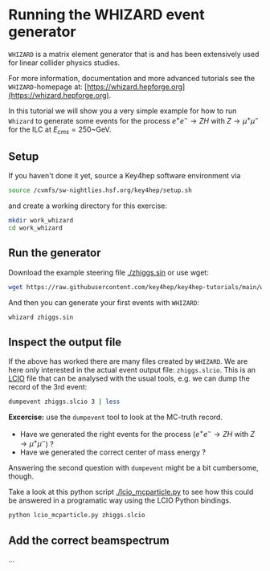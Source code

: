 # Running the WHIZARD event generator

`WHIZARD` is a matrix element generator that is and has been extensively used for 
linear collider physics studies.

For more information, documentation and more advanced tutorials see the `WHIZARD`-homepage at:
[https://whizard.hepforge.org](https://whizard.hepforge.org).

In this tutorial we will show you a very simple example for how to run `Whizard` to generate some
events for the process $e^+e^- \rightarrow ZH$ with $Z\rightarrow \mu^+ \mu^-$ for the ILC at $E_{cms}=250$~GeV.

## Setup
If you haven't done it yet, source a Key4hep software environment via

```bash
source /cvmfs/sw-nightlies.hsf.org/key4hep/setup.sh
```

and create a working directory for this exercise:

```bash
mkdir work_whizard
cd work_whizard
```

## Run the generator

Download the example steering file [./zhiggs.sin](./zhiggs.sin) or use wget:

```bash
wget https://raw.githubusercontent.com/key4hep/key4hep-tutorials/main/whizard_gen/zhiggs.sin
```
And then you can generate your first events with `WHIZARD`:

```bash
whizard zhiggs.sin
```

## Inspect the output file
If the above has worked there are many files created by `WHIZARD`. We are here only interested in the actual event output file: `zhiggs.slcio`.  This is an [LCIO](https://github.com/iLCSoft/LCIO) file that can be analysed with the usual tools, e.g. we can dump the record of the 3rd event:

```bash
dumpevent zhiggs.slcio 3 | less
```
**Excercise:** use the `dumpevent` tool to look at the MC-truth record.
 - Have we generated the right events for the process ($e^+e^- \rightarrow ZH$ with $Z\rightarrow \mu^+ \mu^-$) ?
 - Have we generated the correct center of mass energy ?

Answering the second question with `dumpevent` might be a bit cumbersome, though.

Take a look at this python script [./lcio_mcparticle.py](./lcio_mcparticle.py) to see how this could be answered in a programatic way using the LCIO Python bindings.

```bash
python lcio_mcparticle.py zhiggs.slcio
```
   
## Add the correct beamspectrum
...



